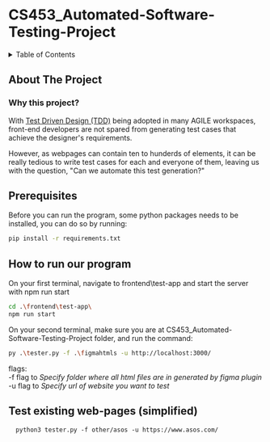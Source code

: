 # CS453_Automated-Software-Testing-Project

<details>
  <summary>Table of Contents</summary>
  <ol>
    <li><a href="#about-the-project">About The Project</a></li>
  </ol>
</details>

<!-- ABOUT THE PROJECT -->
## About The Project
### Why this project?
With [Test Driven Design (TDD)](https://en.wikipedia.org/wiki/Test-driven_development) being adopted in many AGILE workspaces, front-end developers are not spared from generating test cases that achieve the designer's requirements.

However, as webpages can contain ten to hunderds of elements, it can be really tedious to write test cases for each and everyone of them, leaving us with the question, "Can we automate this test generation?"

<!-- Prerequisite -->
## Prerequisites
Before you can run the program, some python packages needs to be installed, you can do so by running:
  ```sh
  pip install -r requirements.txt
  ```

<!-- How to run our program -->
## How to run our program

On your first terminal, navigate to frontend\test-app and start the server with npm run start
  ```sh
  cd .\frontend\test-app\ 
  npm run start
  ```
On your second terminal, make sure you are at CS453_Automated-Software-Testing-Project folder, and run the command:
  ```sh
  py .\tester.py -f .\figmahtmls -u http://localhost:3000/
  ```
  
  flags: <br />
  -f  flag to    _Specify folder where all html files are in generated by figma plugin_ <br/>
  -u  flag to    _Specify url of website you want to test_

## Test existing web-pages (simplified)

```
  python3 tester.py -f other/asos -u https://www.asos.com/
```
